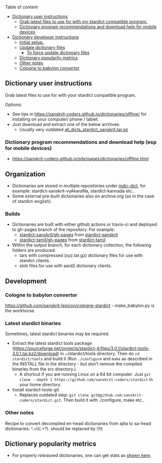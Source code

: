 Table of content

- [Dictionary user instructions](#dictionary-user-instructions)
   - [Grab latest files to use for with my stardict compatible program.](#grab-latest-files-to-use-for-with-my-stardict-compatible-program.)
   - [Dictionary program recommendations and download help for mobile devices](#dictionary-program-recommendations-and-download-help-for-mobile-devices)
- [Dictionary developer instructions](#dictionary-developer-instructions)
   - [Initial setup.](#initial--setup.)
   - [Update dictionary files](#update-dictionary-files)
     - [To force update dictionary files](#to-force-update-dictionary-files)
   - [Dictionary popularity metrics](#dictionary-popularity-metrics)
   - [Other notes](#other-notes)
   - [Cologne to babylon convertor](#cologne-to-babylon-convertor)

## Dictionary user instructions
Grab latest files to use for with your stardict compatible program.

Options:

* See tips in <https://sanskrit-coders.github.io/dictionaries/offline/> for installing on your computer/ phone / tablet.
* Just download and extract one of the below archives:
  - Usually very outdated [all_dicts_stardict_sanskrit.tar.gz](https://archive.org/download/stardict_collections/all_dicts_stardict-sanskrit.tar.gz)

### Dictionary program recommendations and download help (esp for mobile devices)
* <https://sanskrit-coders.github.io/site/pages/dictionaries/offline.html>

## Organization
- Dictionaries are stored in multiple repositories under [indic-dict](https://github.com/indic-dict/), for example: stardict-sanskrit-vyAkaraNa, stardict-kannada etc.. 
- Some external pre-built dictionaries also on archive.org (as in the case of stardict-english).

### Builds
- Dictionaries are built with either github actions or travis-ci and deployed to gh-pages branch of the repository. For example:
  - [stardict-sanskrit/gh-pages](https://github.com/indic-dict/stardict-sanskrit/tree/gh-pages/) from [stardict-sanskrit](https://github.com/indic-dict/stardict-sanskrit)
  - [stardict-tamil/gh-pages](https://github.com/indic-dict/stardict-tamil/tree/gh-pages/) from [stardict-tamil](https://github.com/indic-dict/stardict-tamil)
- Within the output branch, for each dictionary collection, the following folders are produced:
  - tars with compressed (xyz.tar.gz) dictionary files for use with stardict clients.
  - slob files for use with aard2 dictionary clients.
  
## Development
### Cologne to babylon convertor
https://github.com/sanskrit-lexicon/cologne-stardict - make_babylon.py is the workhorse.

### Latest stardict binaries
Sometimes, latest stardict binaries may be required.

- Extract the latest stardict tools package (<https://sourceforge.net/projects/stardict-4/files/3.0.1/stardict-tools-3.0.1.tar.bz2/download>) in ~/stardict/tools directory. Then do `cd stardict/tools` and build it (Run `./configure` and `make` as described in the INSTALL file in the directory - but don't remove the compiled binaries from the src directory.).
  * A shortcut if you are running Linux on a 64 bit computer: Just `git clone --depth 1 https://github.com/sanskrit-coders/stardict` in your home directory.
- Install stardict-tools-git
  - Replaces outdated step: `git clone git@github.com:sanskrit-coders/stardict.git`. Then build it with ./configure, make etc..

### Other notes
Recipe to convert decompiled en-head dictionaries from ajita to sa-head dictionaries: ^.+\t(.+?)\.  should be replaced by \1\t

## Dictionary popularity metrics
* For properly *release*ed dictionaries, one can get stats as [shown here](http://mmilidoni.github.io/github-downloads-count/).


